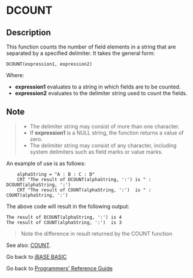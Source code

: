 # DCOUNT

<PageHeader />

## Description

This function counts the number of field elements in a string that are separated by a specified delimiter. It takes the general form:

```
DCOUNT(expression1, expression2)
```

Where:

- **expression1** evaluates to a string in which fields are to be counted.
- **expression2** evaluates to the delimiter string used to count the fields.

## Note

> - The delimiter string may consist of more than one character.
> - If **expression1** is a NULL string, the function returns a value of zero.
> - The delimiter string may consist of any character, including system delimiters such as field marks or value marks.

An example of use is as follows:

```
    alphaString = "A : B : C : D"
    CRT "The result of DCOUNT(alphaString, ':') is " : DCOUNT(alphaString, ':')
    CRT "The result of COUNT(alphaString, ':')  is " : COUNT(alphaString, ':')
```

The above code will result in the following output:

```
The result of DCOUNT(alphaString, ':') is 4
The result of COUNT(alphaString, ':')  is 3
```

> Note the difference in result returned by the COUNT function

See also: [COUNT](./../count).

Go back to [jBASE BASIC](./../README.md)

Go back to [Programmers' Reference Guide](./../../reference-guides/jbc/README.md)

  
<PageFooter />
